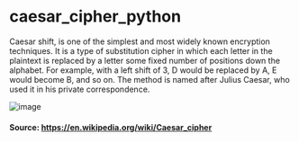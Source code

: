 # caesar_cipher_python
Caesar shift, is one of the simplest and most widely known encryption techniques. It is a type of substitution cipher in which each letter in the plaintext is replaced by a letter some fixed number of positions down the alphabet. For example, with a left shift of 3, D would be replaced by A, E would become B, and so on. The method is named after Julius Caesar, who used it in his private correspondence.

![image](https://user-images.githubusercontent.com/61958476/115984824-a1b47d00-a5c6-11eb-8038-b95b62420630.png)

#### Source: https://en.wikipedia.org/wiki/Caesar_cipher



